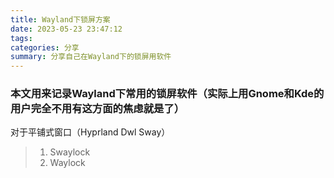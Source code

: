 ```yaml
---
title: Wayland下锁屏方案
date: 2023-05-23 23:47:12
tags:
categories: 分享
summary: 分享自己在Wayland下的锁屏用软件
---
```


### 本文用来记录Wayland下常用的锁屏软件（实际上用Gnome和Kde的用户完全不用有这方面的焦虑就是了）

对于平铺式窗口（Hyprland Dwl Sway）
>1. Swaylock    
>2. Waylock
